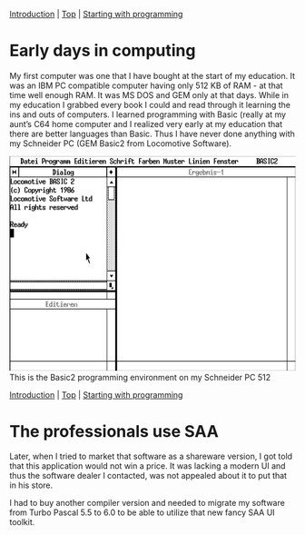 [Introduction](01.html) | [Top](index.html) | [Starting with programming](03.html)

# Early days in computing #

My first computer was one that I have bought at the start of my education. It was an IBM PC compatible computer having only 512 KB of RAM - at that time well enough RAM. It was MS DOS and GEM only at that days. While in my education I grabbed every book I could and read through it learning the ins and outs of computers.
I learned programming with Basic (really at my aunt’s C64 home computer and I realized very early at my education that there are better languages than Basic. Thus I have never done anything with my Schneider PC (GEM Basic2 from Locomotive Software).


![PastedGraphic.png](PastedGraphic.png)This is the Basic2 programming environment on my Schneider PC 512



[Introduction](01.html) | [Top](index.html) | [Starting with programming](03.html)


# The professionals use SAA #

Later, when I tried to market that software as a shareware version, I got told that this application would not win a price. It was lacking a modern UI and thus the software dealer I contacted, was not appealed about it to put that in his store.

I had to buy another compiler version and needed to migrate my software from Turbo Pascal 5.5 to 6.0 to be able to utilize that new fancy SAA UI toolkit.




